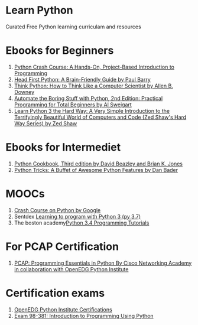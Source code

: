 # Learn Python
 Curated Free Python learning curriculam and resources

# Ebooks for Beginners

1. [Python Crash Course: A Hands-On, Project-Based Introduction to Programming](https://drive.google.com/open?id=1NdFdBT6O-UX5j73jtBtAj76YmFhKPrTd)
2. [Head First Python: A Brain-Friendly Guide by Paul Barry](https://drive.google.com/open?id=1gCGrrFCLXzLj8Uv9nxBHUwfV8IZGVXqI)
3. [Think Python: How to Think Like a Computer Scientist by Allen B. Downey](https://drive.google.com/open?id=1Hj6U5SQRy1bvUInQD7v1PI6WzZnDEGk9)
4. [Automate the Boring Stuff with Python, 2nd Edition: Practical Programming for Total Beginners by Al Sweigart](https://drive.google.com/open?id=1SSXPc23IMPGupE37QrrhVbcNhuwMNUiY)
5. [Learn Python 3 the Hard Way: A Very Simple Introduction to the Terrifyingly Beautiful World of Computers and Code (Zed Shaw's Hard Way Series)
by Zed Shaw ](https://drive.google.com/open?id=1NIT3r3x0jQMrGM0qYqiZMlaE6gg7cBQJ)

# Ebooks for Intermediet

1. [Python Cookbook, Third edition by David Beazley and Brian K. Jones](https://drive.google.com/open?id=1-MLMxkKd028kFQ2rjWIwFsdJC_u9mH4u)
2. [Python Tricks: A Buffet of Awesome Python Features
by Dan Bader](https://drive.google.com/open?id=1_noKpcCzXTuhcAXDkmOrBHe-zwWS8Sjc)

# MOOCs

1. [Crash Course on Python by Google](https://www.coursera.org/learn/python-crash-course)
2. Sentdex [Learning to program with Python 3 (py 3.7)](https://www.youtube.com/playlist?list=PLQVvvaa0QuDeAams7fkdcwOGBpGdHpXln)
3. The boston academy[Python 3.4 Programming Tutorials](https://www.youtube.com/playlist?list=PL6gx4Cwl9DGAcbMi1sH6oAMk4JHw91mC_)

# For PCAP Certification

1. [PCAP: Programming Essentials in Python By Cisco Networking Academy in collaboration with OpenEDG Python Institute](https://www.netacad.com/courses/programming/pcap-programming-essentials-python)

# Certification exams
1. [OpenEDG Python Institute Certifications](https://pythoninstitute.org/certification/)
2. [Exam 98-381: Introduction to Programming Using Python](https://www.microsoft.com/en-us/learning/exam-98-381.aspx)
